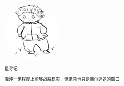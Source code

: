 <img width="180px" style="border-radius: 50%" bor src="./assets/coverpage.jpg"/>
<p>星寻记</p>
<p>混沌一定程度上能够战胜现实，但混沌也只是偶尔逃避的窗口</p>